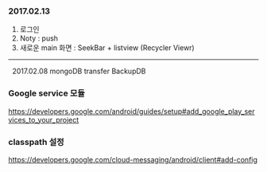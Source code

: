 
### 2017.02.13

  1. 로그인  
  2. Noty : push
  3. 새로운 main 화면 : SeekBar + listview (Recycler Viewr)
  
  ---
  
  
2017.02.08
  mongoDB transfer BackupDB


### Google service 모듈
https://developers.google.com/android/guides/setup#add_google_play_services_to_your_project


### classpath 설정
https://developers.google.com/cloud-messaging/android/client#add-config

###






